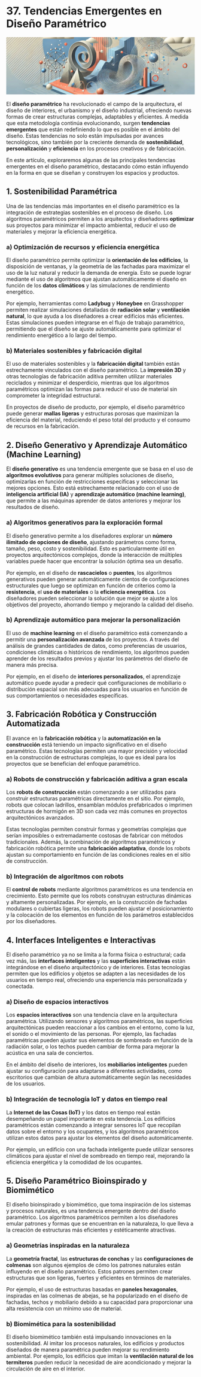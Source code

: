 # 37. Tendencias Emergentes en Diseño Paramétrico

![imagen29-clase37](seccion8-imagenes/2024-09-28_14-12-41-e67878c61aee80999a7bacf975215ac3.webp)

El **diseño paramétrico** ha revolucionado el campo de la arquitectura, el diseño de interiores, el urbanismo y el diseño industrial, ofreciendo
nuevas formas de crear estructuras complejas, adaptables y eficientes. A medida que esta metodología continúa evolucionando, surgen
**tendencias emergentes** que están redefiniendo lo que es posible en el ámbito del diseño. Estas tendencias no solo están impulsadas por avances
tecnológicos, sino también por la creciente demanda de **sostenibilidad**, **personalización** y **eficiencia** en los procesos
creativos y de fabricación.

En este artículo, exploraremos algunas de las principales tendencias emergentes en el diseño paramétrico, destacando cómo están influyendo en
la forma en que se diseñan y construyen los espacios y productos.

## 1. **Sostenibilidad Paramétrica**

Una de las tendencias más importantes en el diseño paramétrico es la integración de estrategias sostenibles en el proceso de diseño. Los
algoritmos paramétricos permiten a los arquitectos y diseñadores **optimizar** sus proyectos para minimizar el impacto ambiental, reducir
el uso de materiales y mejorar la eficiencia energética.

### a) Optimización de recursos y eficiencia energética

El diseño paramétrico permite optimizar la **orientación de los edificios**, la disposición de ventanas, y la geometría de las fachadas
para maximizar el uso de la luz natural y reducir la demanda de energía. Esto se puede lograr mediante el uso de algoritmos que ajustan
automáticamente el diseño en función de los **datos climáticos** y las simulaciones de rendimiento energético.

Por ejemplo, herramientas como **Ladybug** y **Honeybee** en Grasshopper permiten realizar simulaciones detalladas de **radiación solar** y
**ventilación natural**, lo que ayuda a los diseñadores a crear edificios más eficientes. Estas simulaciones pueden integrarse en el
flujo de trabajo paramétrico, permitiendo que el diseño se ajuste automáticamente para optimizar el rendimiento energético a lo largo del
tiempo.

### b) Materiales sostenibles y fabricación digital

El uso de materiales sostenibles y la **fabricación digital** también están estrechamente vinculados con el diseño paramétrico. La
**impresión 3D** y otras tecnologías de fabricación aditiva permiten utilizar materiales reciclados y minimizar el desperdicio, mientras que
los algoritmos paramétricos optimizan las formas para reducir el uso de material sin comprometer la integridad estructural.

En proyectos de diseño de producto, por ejemplo, el diseño paramétrico puede generar **mallas ligeras** y estructuras porosas que maximizan la
eficiencia del material, reduciendo el peso total del producto y el consumo de recursos en la fabricación.

## 2. **Diseño Generativo y Aprendizaje Automático (Machine Learning)**

El **diseño generativo** es una tendencia emergente que se basa en el uso de **algoritmos evolutivos** para generar múltiples soluciones de
diseño, optimizarlas en función de restricciones específicas y seleccionar las mejores opciones. Esto está estrechamente relacionado con
el uso de **inteligencia artificial (IA)** y **aprendizaje automático (machine learning)**, que permite a las máquinas aprender de datos
anteriores y mejorar los resultados de diseño.

### a) Algoritmos generativos para la exploración formal

El diseño generativo permite a los diseñadores explorar un **número ilimitado de opciones de diseño**, ajustando parámetros como forma,
tamaño, peso, costo y sostenibilidad. Esto es particularmente útil en proyectos arquitectónicos complejos, donde la interacción de múltiples
variables puede hacer que encontrar la solución óptima sea un desafío.

Por ejemplo, en el diseño de **rascacielos** o **puentes**, los algoritmos generativos pueden generar automáticamente cientos de
configuraciones estructurales que luego se optimizan en función de criterios como la **resistencia**, el **uso de materiales** o la
**eficiencia energética**. Los diseñadores pueden seleccionar la solución que mejor se ajuste a los objetivos del proyecto, ahorrando
tiempo y mejorando la calidad del diseño.

### b) Aprendizaje automático para mejorar la personalización

El uso de **machine learning** en el diseño paramétrico está comenzando a permitir una **personalización avanzada** de los proyectos. A través
del análisis de grandes cantidades de datos, como preferencias de usuarios, condiciones climáticas o históricos de rendimiento, los
algoritmos pueden aprender de los resultados previos y ajustar los parámetros del diseño de manera más precisa.

Por ejemplo, en el diseño de **interiores personalizados**, el aprendizaje automático puede ayudar a predecir qué configuraciones de
mobiliario o distribución espacial son más adecuadas para los usuarios en función de sus comportamientos o necesidades específicas.

## 3. **Fabricación Robótica y Construcción Automatizada**

El avance en la **fabricación robótica** y la **automatización en la construcción** está teniendo un impacto significativo en el diseño
paramétrico. Estas tecnologías permiten una mayor precisión y velocidad en la construcción de estructuras complejas, lo que es ideal para los
proyectos que se benefician del enfoque paramétrico.

### a) Robots de construcción y fabricación aditiva a gran escala

Los **robots de construcción** están comenzando a ser utilizados para construir estructuras paramétricas directamente en el sitio. Por ejemplo,
robots que colocan ladrillos, ensamblan módulos prefabricados o imprimen estructuras de hormigón en 3D son cada vez más comunes en proyectos
arquitectónicos avanzados.

Estas tecnologías permiten construir formas y geometrías complejas que serían imposibles o extremadamente costosas de fabricar con métodos
tradicionales. Además, la combinación de algoritmos paramétricos y fabricación robótica permite una **fabricación adaptativa**, donde los
robots ajustan su comportamiento en función de las condiciones reales en el sitio de construcción.

### b) Integración de algoritmos con robots

El **control de robots** mediante algoritmos paramétricos es una tendencia en crecimiento. Esto permite que los robots construyan
estructuras dinámicas y altamente personalizadas. Por ejemplo, en la construcción de fachadas modulares o cubiertas ligeras, los robots pueden
ajustar el posicionamiento y la colocación de los elementos en función de los parámetros establecidos por los diseñadores.

## 4. **Interfaces Inteligentes e Interactivas**

El diseño paramétrico ya no se limita a la forma física o estructural; cada vez más, las **interfaces inteligentes** y las
**superficies interactivas** están integrándose en el diseño arquitectónico y de interiores. Estas tecnologías permiten que los
edificios y objetos se adapten a las necesidades de los usuarios en tiempo real, ofreciendo una experiencia más personalizada y conectada.

### a) Diseño de espacios interactivos

Los **espacios interactivos** son una tendencia clave en la arquitectura paramétrica. Utilizando sensores y algoritmos paramétricos, las
superficies arquitectónicas pueden reaccionar a los cambios en el entorno, como la luz, el sonido o el movimiento de las personas. Por
ejemplo, las fachadas paramétricas pueden ajustar sus elementos de sombreado en función de la radiación solar, o los techos pueden cambiar
de forma para mejorar la acústica en una sala de conciertos.

En el ámbito del diseño de interiores, los **mobiliarios inteligentes** pueden ajustar su configuración para adaptarse a diferentes actividades,
como escritorios que cambian de altura automáticamente según las necesidades de los usuarios.

### b) Integración de tecnología IoT y datos en tiempo real

La **Internet de las Cosas (IoT)** y los datos en tiempo real están desempeñando un papel importante en esta tendencia. Los edificios
paramétricos están comenzando a integrar sensores IoT que recopilan datos sobre el entorno y los ocupantes, y los algoritmos paramétricos
utilizan estos datos para ajustar los elementos del diseño automáticamente.

Por ejemplo, un edificio con una fachada inteligente puede utilizar sensores climáticos para ajustar el nivel de sombreado en tiempo real,
mejorando la eficiencia energética y la comodidad de los ocupantes.

## 5. **Diseño Paramétrico Bioinspirado y Biomimético**

El diseño bioinspirado y biomimético, que toma inspiración de los sistemas y procesos naturales, es una tendencia emergente dentro del
diseño paramétrico. Los algoritmos paramétricos permiten a los diseñadores emular patrones y formas que se encuentran en la naturaleza,
lo que lleva a la creación de estructuras más eficientes y estéticamente atractivas.

### a) Geometrías inspiradas en la naturaleza

La **geometría fractal**, las **estructuras de conchas** y las **configuraciones de colmenas** son algunos ejemplos de cómo los patrones
naturales están influyendo en el diseño paramétrico. Estos patrones permiten crear estructuras que son ligeras, fuertes y eficientes en
términos de materiales.

Por ejemplo, el uso de estructuras basadas en **paneles hexagonales**, inspiradas en las colmenas de abejas, se ha popularizado en el diseño de
fachadas, techos y mobiliario debido a su capacidad para proporcionar una alta resistencia con un mínimo uso de material.

### b) Biomimética para la sostenibilidad

El diseño biomimético también está impulsando innovaciones en la sostenibilidad. Al imitar los procesos naturales, los edificios y
productos diseñados de manera paramétrica pueden mejorar su rendimiento ambiental. Por ejemplo, los edificios que imitan la
**ventilación natural de los termiteros** pueden reducir la necesidad de aire acondicionado y mejorar la circulación de aire en el interior.